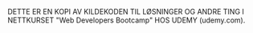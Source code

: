 DETTE ER EN KOPI AV KILDEKODEN TIL LØSNINGER OG ANDRE TING I NETTKURSET "Web Developers Bootcamp" HOS UDEMY (udemy.com).
